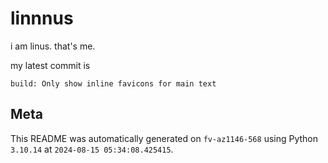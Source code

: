 # linnnus

i am linus. that's me.

my latest commit is

```
build: Only show inline favicons for main text
```

## Meta

This README was automatically generated on `fv-az1146-568` using Python
`3.10.14` at `2024-08-15 05:34:08.425415`.

